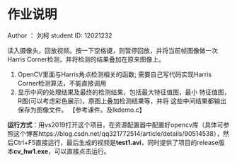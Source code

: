 # 作业说明
Author ： 刘柯    student ID: 12021232

读入摄像头，回放视频。按一下空格键，则暂停回放，并将当前帧图像做一次Harris Corner检测，并将检测的结果叠加在原来图像上。

  1. OpenCV里面与Harris角点检测相关的函数;
需要自己写代码实现Harris Corner检测算法，不能直接调用
2. 显示中间的处理结果及最终的检测结果，包括最大特征值图，最小 特征值图，R图(可以考虑彩色展示)，原图上叠加检测结果等，并将 这些中间结果都输出保存为图像文件。
【参考课件。及lkdemo.c】

**运行方式**：用vs2019打开这个项目，在资源配置器中配置好opencv库（具体可参照这个博客https://blog.csdn.net/qq321772514/article/details/90514538），然后Ctrl+F5直接运行，最后生成的视频是**test1.avi**，同时提供了项目的release版本**cv_hw1.exe**，可以直接点击运行。

